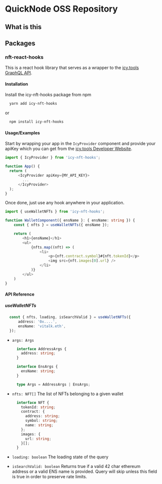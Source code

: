 

# QuickNode OSS Repository

## What is this 

## Packages

### nft-react-hooks

This is a react hook library that serves as a wrapper to the [icy.tools GraphQL API](https://developers.icy.tools).


#### Installation

Install the icy-nft-hooks package from npm

```bash
  yarn add icy-nft-hooks
```
or 

```bash
  npm install icy-nft-hooks
```

#### Usage/Examples

Start by wrapping your app in the `IcyProvider` component and provide your apiKey which you can get from the [icy.tools Developer Website](https://developers.icy.tools).

```typescript
import { IcyProvider } from 'icy-nft-hooks';

function App() {
  return (
      <IcyProvider apiKey={MY_API_KEY}>
        ...
      </IcyProvider>
  );
}
```

Once done, just use any hook anywhere in your application.

```typescript
import { useWalletNFTs } from 'icy-nft-hooks';

function WalletComponent({ ensName }: { ensName: string }) {
    const { nfts } = useWalletNFTs({ ensName });

    return (
        <h1>{ensName}</h1>
        <ul>
            {nfts.map((nft) => (
                <li>
                    <p>{nft.contract.symbol}#{nft.tokenId}</p>
                    <img src={nft.images[0].url} />
                </li>
            )}
        </ul>
    )
}

```
#### API Reference

##### useWalletNFTs

```ts
  const { nfts, loading, isSearchValid } = useWalletNFTs({
      address: '0x....',
      ensName: 'vitalk.eth',
  });
```


- `args: Args`
  ```ts
    interface AddressArgs {
      address: string;
    }

    interface EnsArgs {
      ensName: string;
    }

    type Args = AddressArgs | EnsArgs;
  ```

- `nfts: NFT[]` The list of NFTs belonging to a given wallet
    ```ts
      interface NFT {
        tokenId: string;
        contract: {
          address: string;
          symbol: string;
          name: string;
        };
        images: {
          url: string;
        }[];
      }
    ```

- `loading: boolean` The loading state of the query
- `isSearchValid: boolean` Returns true if a valid 42 char ethereum address or a valid ENS name is provided. Query will skip unless this field is true in order to preserve rate limits.


